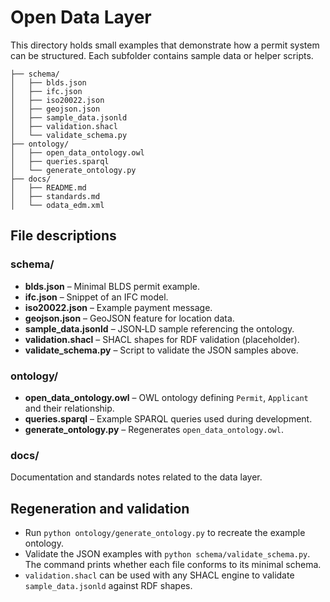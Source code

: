 # Open Data Layer

This directory holds small examples that demonstrate how a permit system can be structured. Each subfolder contains sample data or helper scripts.

```
├── schema/
│   ├── blds.json
│   ├── ifc.json
│   ├── iso20022.json
│   ├── geojson.json
│   ├── sample_data.jsonld
│   ├── validation.shacl
│   └── validate_schema.py
├── ontology/
│   ├── open_data_ontology.owl
│   ├── queries.sparql
│   └── generate_ontology.py
├── docs/
│   ├── README.md
│   ├── standards.md
│   └── odata_edm.xml
```

## File descriptions

### schema/
- **blds.json** – Minimal BLDS permit example.
- **ifc.json** – Snippet of an IFC model.
- **iso20022.json** – Example payment message.
- **geojson.json** – GeoJSON feature for location data.
- **sample_data.jsonld** – JSON‑LD sample referencing the ontology.
- **validation.shacl** – SHACL shapes for RDF validation (placeholder).
- **validate_schema.py** – Script to validate the JSON samples above.

### ontology/
- **open_data_ontology.owl** – OWL ontology defining `Permit`, `Applicant` and their relationship.
- **queries.sparql** – Example SPARQL queries used during development.
- **generate_ontology.py** – Regenerates `open_data_ontology.owl`.

### docs/
Documentation and standards notes related to the data layer.

## Regeneration and validation
- Run `python ontology/generate_ontology.py` to recreate the example ontology.
- Validate the JSON examples with `python schema/validate_schema.py`. The command prints whether each file conforms to its minimal schema.
- `validation.shacl` can be used with any SHACL engine to validate `sample_data.jsonld` against RDF shapes.
